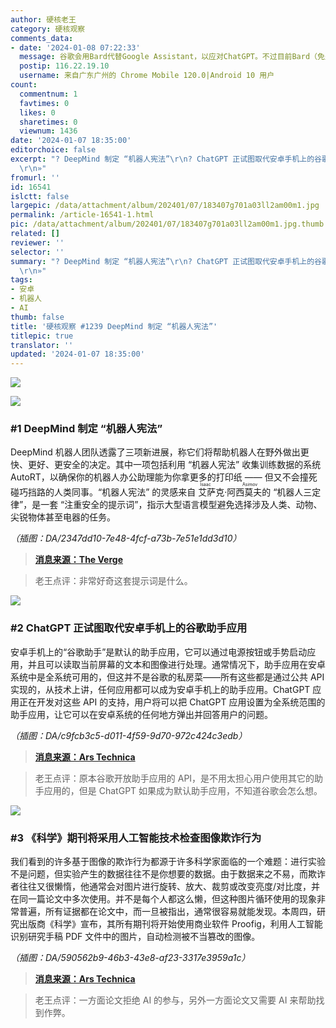 ```yaml
---
author: 硬核老王
category: 硬核观察
comments_data:
- date: '2024-01-08 07:22:33'
  message: 谷歌会用Bard代替Google Assistant，以应对ChatGPT。不过目前Bard（免费的Gemini Pro）还很烂，比GPT-3.5要蠢得多。
  postip: 116.22.19.10
  username: 来自广东广州的 Chrome Mobile 120.0|Android 10 用户
count:
  commentnum: 1
  favtimes: 0
  likes: 0
  sharetimes: 0
  viewnum: 1436
date: '2024-01-07 18:35:00'
editorchoice: false
excerpt: "? DeepMind 制定 “机器人宪法”\r\n? ChatGPT 正试图取代安卓手机上的谷歌助手应用\r\n? 《科学》期刊将采用人工智能技术检查图像欺诈行为\r\n»
  \r\n»"
fromurl: ''
id: 16541
islctt: false
largepic: /data/attachment/album/202401/07/183407g701a03ll2am00m1.jpg
permalink: /article-16541-1.html
pic: /data/attachment/album/202401/07/183407g701a03ll2am00m1.jpg.thumb.jpg
related: []
reviewer: ''
selector: ''
summary: "? DeepMind 制定 “机器人宪法”\r\n? ChatGPT 正试图取代安卓手机上的谷歌助手应用\r\n? 《科学》期刊将采用人工智能技术检查图像欺诈行为\r\n»
  \r\n»"
tags:
- 安卓
- 机器人
- AI
thumb: false
title: '硬核观察 #1239 DeepMind 制定 “机器人宪法”'
titlepic: true
translator: ''
updated: '2024-01-07 18:35:00'
---
```


![](/data/attachment/album/202401/07/183407g701a03ll2am00m1.jpg)


![](/data/attachment/album/202401/07/183419pvmsymjvzvj9y6z3.png)


### #1 DeepMind 制定 “机器人宪法”


DeepMind 机器人团队透露了三项新进展，称它们将帮助机器人在野外做出更快、更好、更安全的决定。其中一项包括利用 “机器人宪法” 收集训练数据的系统 AutoRT，以确保你的机器人办公助理能为你拿更多的打印纸 —— 但又不会撞死碰巧挡路的人类同事。“机器人宪法” 的灵感来自<ruby> 艾萨克·阿西莫夫 <rt>  Isaac Asimov </rt></ruby>的 “机器人三定律”，是一套 “注重安全的提示词”，指示大型语言模型避免选择涉及人类、动物、尖锐物体甚至电器的任务。


*（插图：DA/2347dd10-7e48-4fcf-a73b-7e51e1dd3d10）*



> 
> **[消息来源：The Verge](https://www.theverge.com/2024/1/4/24025535/google-ai-robot-constitution-autort-deepmind-three-laws)**
> 
> 
> 



> 
> 老王点评：非常好奇这套提示词是什么。
> 
> 
> 


![](/data/attachment/album/202401/07/183438sz3mre9egkngzebr.png)


### #2 ChatGPT 正试图取代安卓手机上的谷歌助手应用


安卓手机上的“谷歌助手”是默认的助手应用，它可以通过电源按钮或手势启动应用，并且可以读取当前屏幕的文本和图像进行处理。通常情况下，助手应用在安卓系统中是全系统可用的，但这并不是谷歌的私房菜——所有这些都是通过公共 API 实现的，从技术上讲，任何应用都可以成为安卓手机上的助手应用。ChatGPT 应用正在开发对这些 API 的支持，用户将可以把 ChatGPT 应用设置为全系统范围的助手应用，让它可以在安卓系统的任何地方弹出并回答用户的问题。


*（插图：DA/c9fcb3c5-d011-4f59-9d70-972c424c3edb）*



> 
> **[消息来源：Ars Technica](https://arstechnica.com/gadgets/2024/01/android-users-could-soon-replace-google-assistant-with-chatgpt/)**
> 
> 
> 



> 
> 老王点评：原本谷歌开放助手应用的 API，是不用太担心用户使用其它的助手应用的，但是 ChatGPT 如果成为默认助手应用，不知道谷歌会怎么想。
> 
> 
> 


![](/data/attachment/album/202401/07/183454wwcignci2nri88on.png)


### #3 《科学》期刊将采用人工智能技术检查图像欺诈行为


我们看到的许多基于图像的欺诈行为都源于许多科学家面临的一个难题：进行实验不是问题，但实验产生的数据往往不是你想要的数据。由于数据来之不易，而欺诈者往往又很懒惰，他通常会对图片进行旋转、放大、裁剪或改变亮度/对比度，并在同一篇论文中多次使用。并不是每个人都这么懒，但这种图片循环使用的现象非常普遍，所有证据都在论文中，而一旦被指出，通常很容易就能发现。本周四，研究出版商《科学》宣布，其所有期刊将开始使用商业软件 Proofig，利用人工智能识别研究手稿 PDF 文件中的图片，自动检测被不当篡改的图像。


*（插图：DA/590562b9-46b3-43e8-af23-3317e3959a1c）*



> 
> **[消息来源：Ars Technica](https://arstechnica.com/science/2024/01/all-science-journals-will-now-do-an-ai-powered-check-for-image-fraud/)**
> 
> 
> 



> 
> 老王点评：一方面论文拒绝 AI 的参与，另外一方面论文又需要 AI 来帮助找到作弊。
> 
> 
>